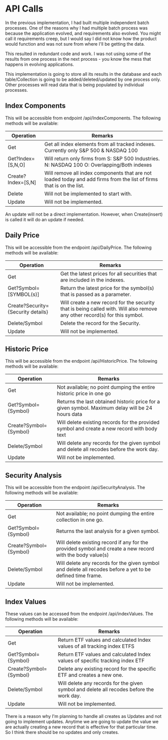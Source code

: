 ﻿# API Calls

In the previous implementation, I had built multiple independent batch
processes. One of the reasons why I had multiple batch process was because the
application evolved, and requirements also evolved. You might call it
requirements creep, but I would say I did not know how the product would
function and was not sure from where I'll be getting the data.

This resulted in redundant code and work. I was not using some of the results
from one process in the next process - you know the mess that happens in
evolving applications.

This implementation is going to store all its results in the database and each
table/Collection is going to be added/deleted/updated by one process only. Other
processes will read data that is being populated by individual processes.

## Index Components

This will be accessible from endpoint /api/IndexComponents. The following
methods will be available:

| Operation          | Remarks                                                                                                              |
|--------------------|----------------------------------------------------------------------------------------------------------------------|
| Get                | Get all index elements from all tracked indexes. Currently only S&P 500 & NASDAQ 100                                 |
| Get?Index=[S,N,O]  | Will return only firms from S: S&P 500 Industries. N: NASDAQ 100 O: Overlapping/Both indexes                         |
| Create?Index=[S,N] | Will remove all index components that are not loaded today and add firms from the list of firms that is on the list. |
| Delete             | Will not be implemented to start with.                                                                               |
| Update             | Will not be implemented.                                                                                             |

An update will not be a direct implementation. However, when Create(insert) is
called it will do an update if needed.

## Daily Price

This will be accessible from the endpoint /api/DailyPrice. The following methods
will be available:

| Operation                         | Remarks                                                                                                                    |
|-----------------------------------|----------------------------------------------------------------------------------------------------------------------------|
| Get                               | Get the latest prices for all securities that are included in the indexes.                                                 |
| Get?Symbol=[SYMBOL(s)]            | Return the latest price for the symbol(s) that is passed as a parameter.                                                   |
| Create?Security=\{Security details\} | Will create a new record for the security that is being called with. Will also remove any other record(s) for this symbol. |
| Delete/Symbol                | Delete the record for the Security.                                                                                        |
| Update                            | Will not be implemented.                                                                                                   |

## Historic Price

This will be accessible from the endpoint /api/HistoricPrice. 
The following methods will be available:

| Operation                         | Remarks                                                                                                                    |
|-----------------------------------|----------------------------------------------------------------------------------------------------------------------------|
|Get|Not available; no point dumping the entire historic price in one go|
|Get?Symbol= \{Symbol\} | Returns the last obtained historic price for a given symbol. Maximum delay will be 24 hours data|
|Create?Symbol=\{Symbol\} | Will delete existing records for the provided symbol and create a new record with body text|
|Delete/Symbol| Will delete any records for the given symbol and delete all recodes before the work day.|
|Update|Will not be implemented.|

## Security Analysis

This will be accessible from the endpoint /api/SecurityAnalysis.
The following methods will be available:

| Operation                         | Remarks                                                                                                                    |
|-|-|
|Get|Not available; no point dumping the entire collection in one go.|
|Get?Symbol= \{Symbol\} | Returns the last analysis for a given symbol.|
|Create?Symbol=\{Symbol\} | Will delete existing record if any for the provided symbol and create a new record with the body value(s)|
|Delete/Symbol| Will delete any records for the given symbol and delete all recodes before a yet to be defined time frame.|
|Update| Will not be implemented.|

## Index Values

These values can be accessed from the endpoint /api/indexValues.
The following methods will be available:

| Operation                         | Remarks                                                                                                                    |
|-|-|
|Get|Return ETF values and calculated Index values of all tracking index ETFS|
|Get?Symbol=\{Symbol\}|Return ETF values and calculated Index values of specific tracking index ETF|
|Create?Symbol=\{Symbol\}|Delete any existing record for the specific ETF and creates a new one.|
|Delete/Symbol|Will delete any records for the given symbol and delete all recodes before the work day.|
|Update| Will not be implemented.|

There is a reason why I'm planning to handle all creates as Updates and not going to implement updates.
Anytime we are going to update the value we are actually creating a new record that is effective for that
particular time. So I think there should be no updates and only creates.










